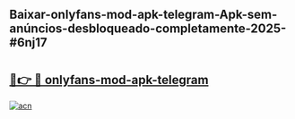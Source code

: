 ## Baixar-onlyfans-mod-apk-telegram-Apk-sem-anúncios-desbloqueado-completamente-2025-#6nj17

# <h2><a href="https://ainizakaria.my?title=onlyfans-mod-apk-telegram&ref=20M">🔗👉 🔴 onlyfans-mod-apk-telegram</a></h2>

[![acn](https://github.com/user-attachments/assets/0f9c940e-d8b0-45ae-aac7-cd30a18b3e1c)](https://ainizakaria.my?title=onlyfans-mod-apk-telegram&ref=20M)

